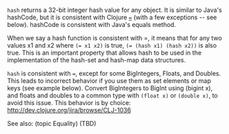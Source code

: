 `hash` returns a 32-bit integer hash value for any object.
It is similar to Java's hashCode, but it is consistent with Clojure [`=`](./=) (with a few exceptions -- see below).
hashCode is consistent with Java's equals method.

When we say a hash function is consistent with =, it means that for any two values x1 and x2 where `(= x1 x2)` is true, `(= (hash x1) (hash x2))` is also true.
This is an important property that allows hash to be used in the implementation of the hash-set and hash-map data structures.

`hash` is consistent with `=`, except for some BigIntegers, Floats, and Doubles.
This leads to incorrect behavior if you use them as set elements or map keys (see example below).
Convert BigIntegers to BigInt using (bigint x), and floats and doubles to a common type with `(float x)` or `(double x)`, to avoid this issue.
This behavior is by choice: http://dev.clojure.org/jira/browse/CLJ-1036

See also: (topic Equality)  (TBD)
